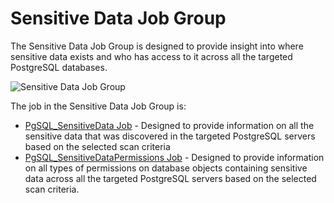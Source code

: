 # Sensitive Data Job Group

The Sensitive Data Job Group is designed to provide insight into where sensitive data exists and who
has access to it across all the targeted PostgreSQL databases.

![Sensitive Data Job Group](/img/product_docs/accessanalyzer/solutions/databases/postgresql/sensitivedata/sensitivedatajobgroup.webp)

The job in the Sensitive Data Job Group is:

- [PgSQL_SensitiveData Job](/docs/accessanalyzer/12.0/solutions/databases/postgresql/sensitivedata/pgsql_sensitivedata.md) - Designed to provide information on all the
  sensitive data that was discovered in the targeted PostgreSQL servers based on the selected scan
  criteria
- [PgSQL_SensitiveDataPermissions Job](/docs/accessanalyzer/12.0/solutions/databases/postgresql/sensitivedata/pgsql_sensitivedatapermissions.md) - Designed to provide
  information on all types of permissions on database objects containing sensitive data across all
  the targeted PostgreSQL servers based on the selected scan criteria.
